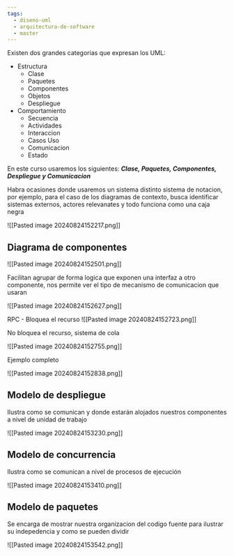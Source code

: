 ```yaml
---
tags:
  - diseno-uml
  - arquitectura-de-software
  - master
---
```


Existen dos grandes categorias que expresan los UML:
- Estructura
	- Clase
	- Paquetes
	- Componentes
	- Objetos
	- Despliegue
- Comportamiento
	- Secuencia
	- Actividades
	- Interaccion
	- Casos Uso
	- Comunicacion
	- Estado

En este curso usaremos los siguientes: ***Clase, Paquetes, Componentes, Despliegue y Comunicacion***

Habra ocasiones donde usaremos un sistema distinto sistema de notacion, por ejemplo, para el caso de los diagramas de contexto, busca identificar sistemas externos, actores relevanates y todo funciona como una caja negra

![[Pasted image 20240824152217.png]]

## Diagrama de componentes

![[Pasted image 20240824152501.png]]

Facilitan agrupar de forma logica que exponen una interfaz a otro componente, nos permite ver el tipo de mecanismo de comunicacion que usaran

![[Pasted image 20240824152627.png]]

RPC - Bloquea el recurso
![[Pasted image 20240824152723.png]]

No bloquea el recurso, sistema de cola

![[Pasted image 20240824152755.png]]

Ejemplo completo

![[Pasted image 20240824152838.png]]

## Modelo de despliegue
Ilustra como se comunican y donde estarán alojados nuestros componentes a nivel de unidad de trabajo

![[Pasted image 20240824153230.png]]
## Modelo de concurrencia 
Ilustra como se comunican a nivel de procesos de ejecución

![[Pasted image 20240824153410.png]]

## Modelo de paquetes
Se encarga de mostrar nuestra organizacion del codigo fuente para ilustrar su indepedencia y como se pueden dividir 

![[Pasted image 20240824153542.png]]